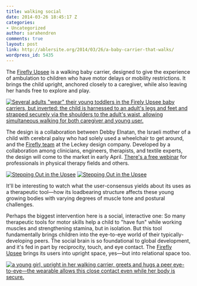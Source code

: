 ```yaml
---
title: walking social
date: 2014-03-26 18:45:17 Z
categories:
- Uncategorized
author: sarahendren
comments: true
layout: post
link: http://ablersite.org/2014/03/26/a-baby-carrier-that-walks/
wordpress_id: 5435
---
```


The [Firefly Upsee](http://www.fireflyfriends.com/) is a walking baby carrier, designed to give the experience of ambulation to children who have motor delays or mobility restrictions. It brings the child upright, anchored closely to a caregiver, while also leaving her hands free to explore and play.

[![Several adults "wear" their young toddlers in the Firely Upsee baby carriers, but inverted: the child is harnessed to an adult's legs and feet and strapped securely via the shoulders to the adult's waist, allowing simultaneous walking for both caregiver and young user.](http://ablersite.files.wordpress.com/2014/03/54791.jpg)](http://ablersite.files.wordpress.com/2014/03/54791.jpg)

The design is a collaboration between Debby Elnatan, the Israeli mother of a child with cerebral palsy who had solely used a wheelchair to get around, and the [Firefly team](http://www.fireflyfriends.com/) at the Leckey design company. Developed by a collaboration among clinicians, engineers, therapists, and textile experts, the design will come to the market in early April. [There's a free webinar](http://www.fireflyfriends.com/webinar) for professionals in physical therapy fields and others.

[![Stepping Out in the Upsee](http://ablersite.files.wordpress.com/2014/03/54792.jpg)](http://ablersite.files.wordpress.com/2014/03/54792.jpg) [![Stepping Out in the Upsee](http://ablersite.files.wordpress.com/2014/03/54793.jpg)](http://ablersite.files.wordpress.com/2014/03/54793.jpg)

It'll be interesting to watch what the user-consensus yields about its uses as a therapeutic tool—how its loadbearing structure affects these young growing bodies with varying degrees of muscle tone and postural challenges.

Perhaps the biggest intervention here is a social, interactive one: So many therapeutic tools for motor skills help a child to "have fun" while working muscles and strengthening stamina, but in isolation. But this tool fundamentally brings children into the eye-to-eye world of their typically-developing peers. The social brain is so foundational to global development, and it's fed in part by reciprocity, touch, and eye contact. The [Firefly Upsee](http://www.fireflyfriends.com/) brings its users into upright space, yes—but into relational space too.

[![a young girl, upright in her walking carrier, greets and hugs a peer eye-to-eye—the wearable allows this close contact even while her body is secure.](http://ablersite.files.wordpress.com/2014/03/54794.jpg)](http://ablersite.files.wordpress.com/2014/03/54794.jpg)
